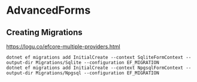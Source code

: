 # AdvancedForms

## Creating Migrations

https://logu.co/efcore-multiple-providers.html

    dotnet ef migrations add InitialCreate --context SqliteFormContext --output-dir Migrations/Sqlite --configuration EF_MIGRATION
    dotnet ef migrations add InitialCreate --context NpgsqlFormContext --output-dir Migrations/Npgsql --configuration EF_MIGRATION

